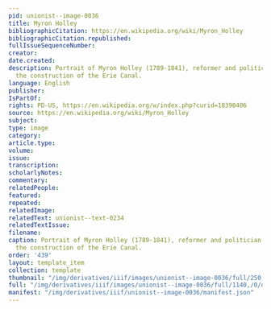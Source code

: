 ```yaml
---
pid: unionist--image-0036
title: Myron Holley
bibliographicCitation: https://en.wikipedia.org/wiki/Myron_Holley
bibliographicCitation.republished: 
fullIssueSequenceNumber: 
creator: 
date.created: 
description: Portrait of Myron Holley (1789-1841), reformer and politician who helped
  the construction of the Erie Canal.
language: English
publisher: 
IsPartOf: 
rights: PD-US, https://en.wikipedia.org/w/index.php?curid=18390406
source: https://en.wikipedia.org/wiki/Myron_Holley
subject: 
type: image
category: 
article.type: 
volume: 
issue: 
transcription: 
scholarlyNotes: 
commentary: 
relatedPeople: 
featured: 
repeated: 
relatedImage: 
relatedText: unionist--text-0234
relatedTextIssue: 
filename: 
caption: Portrait of Myron Holley (1789-1841), reformer and politician who helped
  the construction of the Erie Canal.
order: '439'
layout: template_item
collection: template
thumbnail: "/img/derivatives/iiif/images/unionist--image-0036/full/250,/0/default.jpg"
full: "/img/derivatives/iiif/images/unionist--image-0036/full/1140,/0/default.jpg"
manifest: "/img/derivatives/iiif/unionist--image-0036/manifest.json"
---
```

